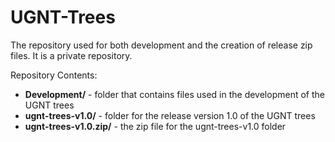 # UGNT-Trees
The repository used for both development and the creation of release zip files. It is a private repository.

Repository Contents:

* **Development/** - folder that contains files used in the development of the UGNT trees
* **ugnt-trees-v1.0/** - folder for the release version 1.0 of the UGNT trees
* **ugnt-trees-v1.0.zip/** - the zip file for the ugnt-trees-v1.0 folder
